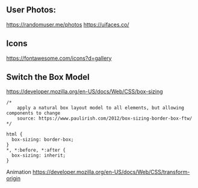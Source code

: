 

## User Photos:
https://randomuser.me/photos
https://uifaces.co/

## Icons
https://fontawesome.com/icons?d=gallery

## Switch the Box Model
https://developer.mozilla.org/en-US/docs/Web/CSS/box-sizing

```
/*
    apply a natural box layout model to all elements, but allowing components to change
    source: https://www.paulirish.com/2012/box-sizing-border-box-ftw/
*/

html {
  box-sizing: border-box;
}
*, *:before, *:after {
  box-sizing: inherit;
}
```



Animation
https://developer.mozilla.org/en-US/docs/Web/CSS/transform-origin